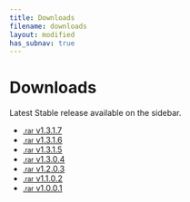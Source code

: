 ```yaml
---
title: Downloads
filename: downloads
layout: modified
has_subnav: true
---
```


# Downloads

Latest Stable release available on the sidebar.

- <a href="https://github.com/harithmanoj/Enhance/releases/download/v1.3.1.7/enhance-v1.3.1.7.rar" class="button"><small>.rar</small> v1.3.1.7</a>
- <a href="https://github.com/harithmanoj/Enhance/releases/download/v1.3.1.6/enhance-v1.3.1.6.rar" class="button"><small>.rar</small> v1.3.1.6</a>
- <a href="https://github.com/harithmanoj/Enhance/releases/download/v1.3.1.5/enhance-v1.3.1.5.rar" class="button"><small>.rar</small> v1.3.1.5</a>
- <a href="https://github.com/harithmanoj/Enhance/releases/download/v1.3.0.4/enhance-v1.3.0.4.rar" class="button"><small>.rar</small> v1.3.0.4</a>
- <a href="https://github.com/harithmanoj/Enhance/releases/download/v1.2.0.3/enhance-v1.2.0.3.rar" class="button"><small>.rar</small> v1.2.0.3</a>
- <a href="https://github.com/harithmanoj/Enhance/releases/download/v1.1.0.2/enhance-v1.1.0.2.rar" class="button"><small>.rar</small> v1.1.0.2</a>
- <a href="https://github.com/harithmanoj/Enhance/releases/download/v1.0.0.1/enhance-v1.0.0.1.rar" class="button"><small>.rar</small> v1.0.0.1</a>